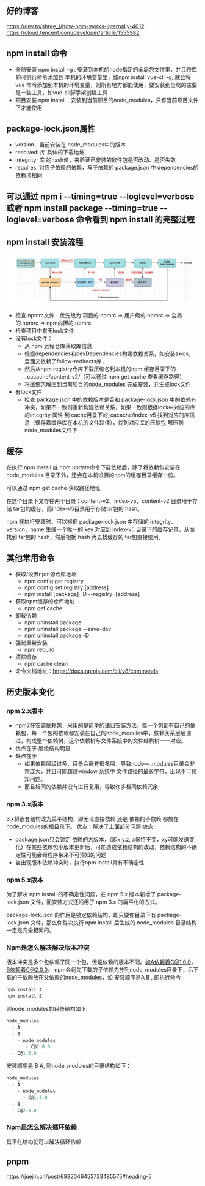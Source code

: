 ## 好的博客
https://dev.to/shree_j/how-npm-works-internally-4012
https://cloud.tencent.com/developer/article/1555982
## npm install 命令
+ 全局安装 npm install -g : 安装到本机的node指定的全局包文件里，并且将库的可执行命令添加到 本机的环境变量里，如npm install vue-cli -g, 就会将vue 命令添加到本机的环境变量，则所有地方都能使用，要安装到全局的主要是一些工具，如vue-cli脚手架创建工具
+ 项目安装 npm install：安装到当前项目的node_modules，只有当前项目文件下才能使用
## package-lock.json属性
+ version：当前安装在 node_modules中的版本
+ resolved: 库 具体的下载地址
+ integrity: 库 的hash值，来验证已安装的软件包是否改动、是否失效
+ requires: 对应子依赖的依赖，与子依赖的 package.json 中 dependencies的依赖项相同
## 可以通过 npm i --timing=true --loglevel=verbose 或者 npm install package --timing=true --loglevel=verbose 命令看到 npm install 的完整过程
## npm install 安装流程
![avatar](./npm.png)
+ 检查.npmrc文件：优先级为 项目的.npmrc => 用户级的.npmrc => 全局的.npmrc => npm内置的.npmrc
+ 检查项目中有无lock文件
+ 没有lock文件：
  + 从 npm 远程仓库获取库信息
  + 根据dependencies和devDependencies构建依赖关系，如安装axios，里面又依赖了follow-redirects库，
  + 然后从npm registry仓库下载压缩包到本机的npm 缓存目录下的_cacache/content-v2/（可以通过 npm get cache 查看缓存路径）
  + 将压缩包解压到当前项目的node_modules 完成安装，并生成lock文件
+ 有lock文件
  + 检查 package.json 中的依赖版本是否和 package-lock.json 中的依赖有冲突，如果不一致则重新构建依赖关系，如果一致则根据lock中对应的库的integrity 属性 到 cache目录下的_cacache/index-v5 找到对应的库信息（保存着缓存库在本机的文件路径），找到对应库的压缩包 解压到 node_modules文件下


## 缓存 
在执行 npm install 或 npm update命令下载依赖后，除了将依赖包安装在node_modules 目录下外，还会在本机设置的npm的缓存目录缓存一份。

可以通过 npm get cache 获取路径地址

在这个目录下又存在两个目录：content-v2、index-v5，content-v2 目录用于存储 tar包的缓存，而index-v5目录用于存储tar包的 hash。

npm 在执行安装时，可以根据 package-lock.json 中存储的 integrity、version、name 生成一个唯一的 key 对应到 index-v5 目录下的缓存记录，从而找到 tar包的 hash，然后根据 hash 再去找缓存的 tar包直接使用。
## 其他常用命令
+ 获取/设置npm源仓库地址
  + npm config get registry
  + npm config set registry [address]
  + npm install [package] -D --registry=[address]
+ 获取npm缓存的仓库地址
  + npm get cache
+ 卸载依赖
  + npm uninstall package
  + npm uninstall package --save-dev
  + npm uninstall package -D 
+ 强制重新安装
  + npm rebuild
+ 清除缓存
  + npm cache clean
+ 命令文档地址：https://docs.npmjs.com/cli/v8/commands

## 历史版本变化
### npm 2.x版本
+ npm2在安装依赖包，采用的是简单的递归安装方法。每一个包都有自己的依赖包，每一个包的依赖都安装在自己的node_modules中，依赖关系层层递进，构成整个依赖树，这个依赖树与文件系统中的文件结构树一一对应。
+ 优点在于 层级结构明显
+ 缺点在于 
  + 如果依赖层级过多，目录会嵌套很多层，导致node—_modules目录会非常庞大，并且可能超过window 系统中 文件路径的最长字符，出现不可预知问题。
  + 而且相同的依赖并没有进行复用，导致许多相同依赖冗余
### npm 3.x版本
3.x将嵌套结构改为扁平结构，即无论直接依赖 还是 依赖的子依赖 都放在node_modules的根目录下。
优点：解决了上面部分问题
缺点：
  + package.json只会锁定 依赖的大版本，（即x.y.z, x保持不变，xy可能发送变化）在某些依赖包小版本更新后，可能造成依赖结构的改动，依赖结构的不确定性可能会给程序带来不可预知的问题
  + 当出现版本依赖冲突时，执行npm install具有不确定性

### npm 5.x版本
为了解决 npm install 的不确定性问题，在 npm 5.x 版本新增了 package-lock.json 文件，而安装方式还沿用了 npm 3.x 的扁平化的方式。

package-lock.json 的作用是锁定依赖结构，即只要你目录下有 package-lock.json 文件，那么你每次执行 npm install 后生成的 node_modules 目录结构一定是完全相同的。


### Npm是怎么解决解决版本冲突
版本冲突是多个包依赖了同一个包，但是依赖的版本不同。如A依赖着C@1.0.0，B依赖着C@2.0.0。
npm会将先下载的子依赖先放到node_modules目录下，后下载的子依赖放在父依赖的node_modules，如 安装顺序是A B , 即执行命令
```js
npm install A 
npm install B
```
则node_modules的目录结构如下:
```js
node_modules
  - A
  - B
    - node_modules
       - C@2.0.0
  - C@1.0.0
```

安装顺序是 B A, 则node_modules的目录结构如下：
```js
node_modules
  - A
    - node_modules
      - C@1.0.0
  - B
  - C@2.0.0
```

### Npm是怎么解决循环依赖
扁平化结构就可以解决循环依赖

## pnpm
https://juejin.cn/post/6932046455733485575#heading-5